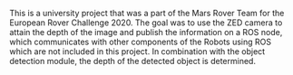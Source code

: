 This is a university project that was a part of the Mars Rover Team for the European Rover Challenge 2020. The goal was to use the ZED camera to attain the depth of the image and publish the information on a ROS node, which communicates with other components of the Robots using ROS which are not included in this project. In combination with the object detection module, the depth of the detected object is determined. 